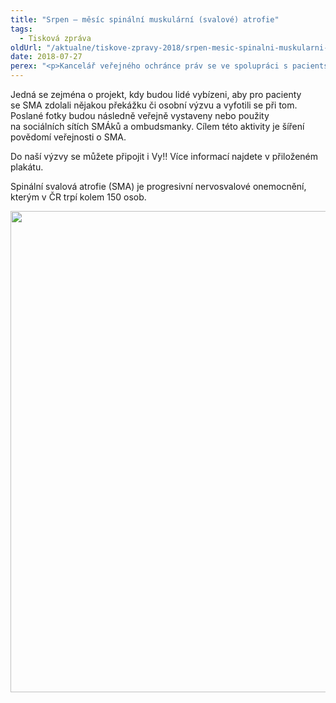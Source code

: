 ```yaml
---
title: "Srpen – měsíc spinální muskulární (svalové) atrofie"
tags:
  - Tisková zpráva
oldUrl: "/aktualne/tiskove-zpravy-2018/srpen-mesic-spinalni-muskularni-svalove-atrofie-1"
date: 2018-07-27
perex: "<p>Kancelář veřejného ochránce práv se ve spolupráci s pacientskou organizací SMÁci, z. s., (www.smaci.cz) zapojí  v měsíci srpnu do aktivit na podporu osob se spinální svalovou atrofií (SMA).</p>"
---
```


<!-- imported from the old website -->

<p>Jedná se zejména o projekt, kdy budou lidé vybízeni, aby pro pacienty se SMA zdolali nějakou překážku či osobní výzvu a vyfotili se při tom. Poslané fotky budou následně veřejně vystaveny nebo použity na sociálních sítích SMÁků a ombudsmanky. Cílem této aktivity je šíření povědomí veřejnosti o SMA. </p> <p>Do naší výzvy se můžete připojit i Vy!! Více informací najdete v přiloženém plakátu.</p><p> Spinální svalová atrofie (SMA) je progresivní nervosvalové onemocnění, kterým v ČR trpí kolem 150 osob.</p><p><img src="https://www.ochrance.cz/uploads/RTEmagicC_Smaci_01.jpg.jpg" width="632" height="770" alt="" /></p>
